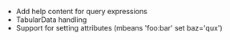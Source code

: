 - Add help content for query expressions
- TabularData handling
- Support for setting attributes (mbeans 'foo:bar' set baz='qux')
